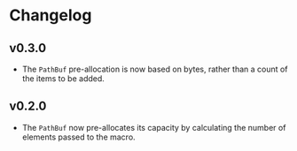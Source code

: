 # Changelog

## v0.3.0

- The `PathBuf` pre-allocation is now based on bytes, rather than
  a count of the items to be added.

## v0.2.0

- The `PathBuf` now pre-allocates its capacity by calculating the
  number of elements passed to the macro.


